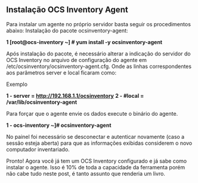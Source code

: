 ## Instalação OCS Inventory Agent

Para instalar um agente no próprio servidor basta seguir os procedimentos abaixo:
Instalação do pacote ocsinventory-agent:

**1 [root@ocs-inventory ~] # yum install -y ocsinventory-agent**

Após instalação do pacote, é necessário alterar a indicação do servidor do OCS Inventory no arquivo de configuração do agente em /etc/ocsinventory/ocsinventory-agent.cfg. Onde as linhas correspondentes aos parâmetros server e local ficaram como:

Exemplo

**1 - server = http://192.168.1.1/ocsinventory**
**2 - #local = /var/lib/ocsinventory-agent**

Para forçar que o agente envie os dados execute o binário do agente.

**1 - ocs-inventory ~]# ocsinventory-agent**

No painel foi necessário se desconectar e autenticar novamente (caso a sessão esteja aberta) para que as informações exibidas considerem o novo computador inventariado.

Pronto! Agora você já tem um OCS Inventory configurado e já sabe como instalar o agente. Isso é 10% de toda a capacidade da ferramenta porém não cabe tudo neste post, é tanto assunto que renderia um livro.